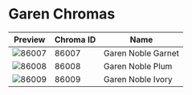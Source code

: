 # Garen Chromas

| Preview | Chroma ID | Name |
|---------|-----------|------|
| ![86007](https://raw.communitydragon.org/latest/plugins/rcp-be-lol-game-data/global/default/v1/champion-chroma-images/86/86007.png) | 86007 | Garen Noble Garnet |
| ![86008](https://raw.communitydragon.org/latest/plugins/rcp-be-lol-game-data/global/default/v1/champion-chroma-images/86/86008.png) | 86008 | Garen Noble Plum |
| ![86009](https://raw.communitydragon.org/latest/plugins/rcp-be-lol-game-data/global/default/v1/champion-chroma-images/86/86009.png) | 86009 | Garen Noble Ivory |